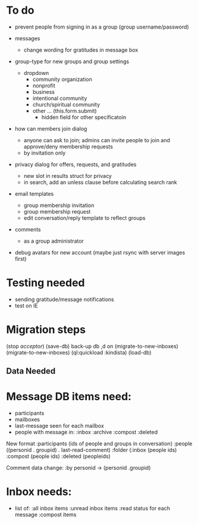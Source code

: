 # To do

- prevent people from signing in as a group (group username/password)

- messages
  - change wording for gratitudes in message box

- group-type for new groups and group settings 
  - dropdown
    - community organization
    - nonprofit
    - business
    - intentional community
    - church/spiritual community
    - other ... (this.form.submit)
      - hidden field for other specificatoin

- how can members join dialog
  - anyone can ask to join; admins can invite people to join and  approve/deny membership requests
  - by invitation only

- privacy dialog for offers, requests, and gratitudes
  - new slot in results struct for privacy
  - in search, add an unless clause before calculating search rank

- email templates
  - group membership invitation
  - group membership request
  - edit conversation/reply template to reflect groups

- comments
  - as a group administrator

- debug avatars for new account (maybe just rsync with server images first)

# Testing needed

- sending gratitude/message notifications
- test on IE


# Migration steps

(stop *acceptor*)
(save-db)
back-up db
,d on (migrate-to-new-inboxes)
(migrate-to-new-inboxes)
(ql:quickload :kindista)
(load-db)


## Data Needed

# Message DB items need:
- participants
- mailboxes
- last-message seen for each mailbox
- people with message in:
    :inbox
    :archive
    :compost
    :deleted

New format
  :participants (ids of people and groups in conversation)
  :people ((personid . groupid) . last-read-comment)
  :folder (:inbox (people ids) :compost (people ids) :deleted (peopleids)


Comment data change:
  :by personid -> (personid .groupid)

# Inbox needs:
- list of:
    :all inbox items
    :unread inbox items
    :read status for each message
    :compost items
